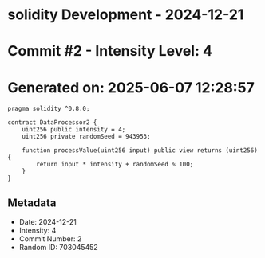 ﻿# solidity Development - 2024-12-21
# Commit #2 - Intensity Level: 4
# Generated on: 2025-06-07 12:28:57
```solidity
pragma solidity ^0.8.0;

contract DataProcessor2 {
    uint256 public intensity = 4;
    uint256 private randomSeed = 943953;

    function processValue(uint256 input) public view returns (uint256) {
        return input * intensity + randomSeed % 100;
    }
}
```
## Metadata
- Date: 2024-12-21
- Intensity: 4
- Commit Number: 2
- Random ID: 703045452
